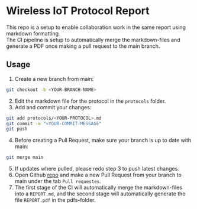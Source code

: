 # Wireless IoT Protocol Report

This repo is a setup to enable collaboration work in the same report using markdown formatting.  
The CI pipeline is setup to automatically merge the markdown-files and generate a PDF once making a pull request to the main branch.

## Usage
1) Create a new branch from main:
```bash
git checkout -b <YOUR-BRANCH-NAME>
```
2) Edit the markdown file for the protocol in the `protocols` folder.
3) Add and commit your changes:
```bash
git add protocols/<YOUR-PROTOCOL>.md
git commit -m "<YOUR-COMMIT-MESSAGE"
git push
```
4) Before creating a Pull Request, make sure your branch is up to date with main:
```bash
git merge main
```
5) If updates where pulled, please redo step 3 to push latest changes. 
6) Open Github [repo](https://github.com/simonthorell/wl-iot-protocols-report) and make a new Pull Request from your branch to main under the tab `Pull requestes`. 
7) The first stage of the CI will automatically merge the markdown-files into a `REPORT.md`, and the second stage will automatically generate the file `REPORT.pdf` in the pdfs-folder.
